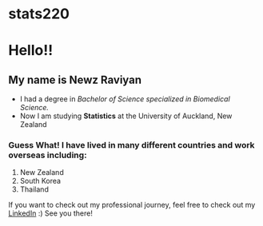 # stats220
# Hello!!
## My name is Newz Raviyan
* I had a degree in *Bachelor of Science specialized in Biomedical Science.*
* Now I am studying **Statistics** at the University of Auckland, New Zealand
### Guess What! I have lived in many different countries and work overseas including:
1. New Zealand
2. South Korea
3. Thailand

If you want to check out my professional journey, feel free to check out my [LinkedIn](https://www.linkedin.com/in/rudklao-raviyan-x000217/) :)
See you there!
